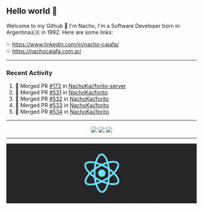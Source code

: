 ## Hello world 👋  
Welcome to my Github 🧙‍ I'm Nacho, I'm a Software Developer born in Argentina🇦🇷 in 1992. Here are some links:  
  
✨ https://www.linkedin.com/in/nacho-caiafa/  
✨ https://nachocaiafa.com.ar/  

---

### Recent Activity

<!--START_SECTION:activity-->
1. 🎉 Merged PR [#172](https://github.com/NachoKai/forito-server/pull/172) in [NachoKai/forito-server](https://github.com/NachoKai/forito-server)
2. 🎉 Merged PR [#531](https://github.com/NachoKai/forito/pull/531) in [NachoKai/forito](https://github.com/NachoKai/forito)
3. 🎉 Merged PR [#532](https://github.com/NachoKai/forito/pull/532) in [NachoKai/forito](https://github.com/NachoKai/forito)
4. 🎉 Merged PR [#533](https://github.com/NachoKai/forito/pull/533) in [NachoKai/forito](https://github.com/NachoKai/forito)
5. 🎉 Merged PR [#534](https://github.com/NachoKai/forito/pull/534) in [NachoKai/forito](https://github.com/NachoKai/forito)
<!--END_SECTION:activity-->

---

<p align="center">
    <img align='center' src="https://github-readme-stats.vercel.app/api?username=NachoKai&theme=react&hide_border=true&include_all_commits=false&count_private=true" />
    <img align="center" src="https://github-readme-stats.vercel.app/api/top-langs?username=NachoKai&langs_count=10&show_icons=true&locale=en&layout=compact&theme=react&hide_border=true" />
    <img align='center' src="https://github-readme-streak-stats.herokuapp.com/?user=NachoKai&theme=react&hide_border=true" />
</p>

---

<p align="center">
    <img align='center' src='https://raw.githubusercontent.com/NachoKai/NachoKai/master/x3x5w638kkixi9s3h3vw.gif' >
</p>
